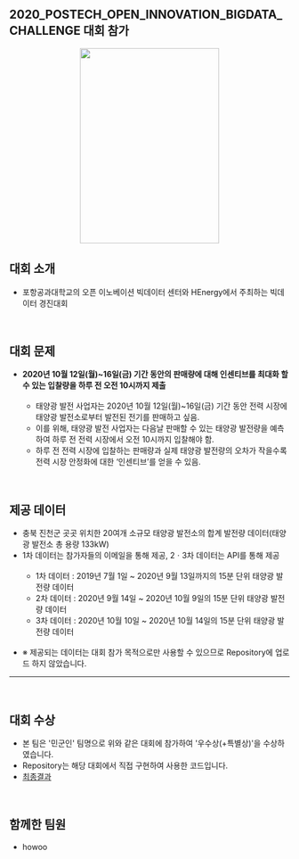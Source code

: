 ## 2020_POSTECH_OPEN_INNOVATION_BIGDATA_CHALLENGE 대회 참가

<p align="center">
  <img src="https://user-images.githubusercontent.com/74342121/124064210-48a61100-da6f-11eb-834a-1f6e996bca0b.jpg" width="250" height="350">
</p>

## 대회 소개
- 포항공과대학교의 오픈 이노베이션 빅데이터 센터와 HEnergy에서 주최하는 빅데이터 경진대회

<br/>

## 대회 문제
- __2020년 10월 12일(월)~16일(금) 기간 동안의 판매량에 대해 인센티브를 최대화 할 수 있는 입찰량을 하루 전 오전 10시까지 제출__<br/><br/>
  - 태양광 발전 사업자는 2020년 10월 12일(월)~16일(금) 기간 동안 전력 시장에 태양광 발전소로부터 발전된 전기를 판매하고 싶음.<br/>
  - 이를 위해, 태양광 발전 사업자는 다음날 판매할 수 있는 태양광 발전량을 예측하여 하루 전 전력 시장에서 오전 10시까지 입찰해야 함.<br/>
  - 하루 전 전력 시장에 입찰하는 판매량과 실제 태양광 발전량의 오차가 작을수록 전력 시장 안정화에 대한 ‘인센티브’를 얻을 수 있음.<br/>

<br/>

## 제공 데이터
- 충북 진천군 곳곳 위치한 20여개 소규모 태양광 발전소의 합계 발전량 데이터(태양광 발전소 총 용량 133kW)<br/>
- 1차 데이터는 참가자들의 이메일을 통해 제공, 2ㆍ3차 데이터는 API를 통해 제공<br/><br/>
  - 1차 데이터 : 2019년 7월 1일 ~ 2020년 9월 13일까지의 15분 단위 태양광 발전량 데이터<br/>
  - 2차 데이터 : 2020년 9월 14일 ~ 2020년 10월 9일의 15분 단위 태양광 발전량 데이터<br/>
  - 3차 데이터 : 2020년 10월 10일 ~ 2020년 10월 14일의 15분 단위 태양광 발전량 데이터<br/><br/>
- ※ 제공되는 데이터는 대회 참가 목적으로만 사용할 수 있으므로 Repository에 업로드 하지 않았습니다.<br/>

<hr/><br/>

## 대회 수상
- 본 팀은 '민군인' 팀명으로 위와 같은 대회에 참가하여 '우수상(+특별상)'을 수상하였습니다.
- Repository는 해당 대회에서 직접 구현하여 사용한 코드입니다.
- [최종결과](https://user-images.githubusercontent.com/74342121/124072384-ab050e80-da7b-11eb-95e3-5d715328974c.PNG)
<br/>

## 함께한 팀원
- howoo


